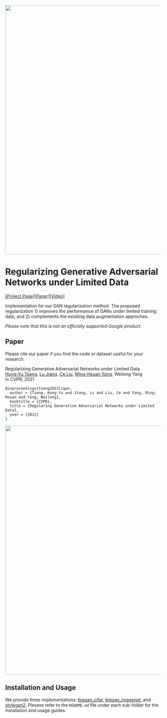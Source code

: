 <img src='imgs/teaser.png' width="800px">

# Regularizing Generative Adversarial Networks under Limited Data
[[Project Page]]()[[Paper]]()[[Video]]()

Implementation for our GAN regularization method. The proposed regularization 1)
improves the performance of GANs under limited training data, and 2) complements
the exisiting data augmentation approches.

*Please note that this is not an officially supported Google product.*

## Paper
Please cite our paper if you find the code or dataset useful for your research.

Regularizing Generative Adversarial Networks under Limited Data<br>
[Hung-Yu Tseng](https://hytseng0509.github.io/), [Lu Jiang](http://www.lujiang.info/), [Ce Liu](http://people.csail.mit.edu/celiu/), [Ming-Hsuan Yang](http://faculty.ucmerced.edu/mhyang/), Weilong Yang<br>
In CVPR, 2021
```
@inproceedings{tseng2021lcgan,
  author = {Tseng, Hung-Yu and Jiang, Lu and Liu, Ce and Yang, Ming-Hsuan and Yang, Weilong},
  booktitle = {CVPR},
  title = {Regularing Generative Adversarial Networks under Limited Data},
  year = {2021}
}
```

<div align="center">
  <img src="images/framework.png" width="800px" />
</div>

## Installation and Usage

We provide three implementations: [biggan_cifar](biggan_cifar), [biggan_imagenet](biggan_imagenet), and [stylegan2](stylegan2). Plesase refer to the `README.md` file under each sub-folder for the installation and usage guides.
